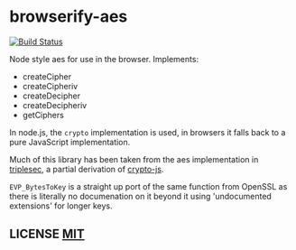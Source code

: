 # browserify-aes

[![Build Status](https://travis-ci.org/crypto-browserify/browserify-aes.svg)](https://travis-ci.org/crypto-browserify/browserify-aes)

Node style aes for use in the browser. Implements:

* createCipher
* createCipheriv
* createDecipher
* createDecipheriv
* getCiphers

In node.js, the `crypto` implementation is used, in browsers it falls back to a pure JavaScript implementation.

Much of this library has been taken from the aes implementation in [triplesec](https://github.com/keybase/triplesec), a partial derivation of [crypto-js](https://code.google.com/p/crypto-js/).

`EVP_BytesToKey` is a straight up port of the same function from OpenSSL as there is literally no documenation on it beyond it using 'undocumented extensions' for longer keys.

## LICENSE [MIT](https://github.com/bgoonz/Knowledge-Bank/tree/d157cab4a536be397d8f7d36c79f7d69d282500a/ARCHIVE/BenchBnB/node_modules/browserify-aes/LICENSE/README.md)

